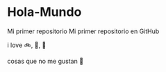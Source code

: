 # Hola-Mundo
Mi primer repositorio
Mi primer repositorio en GitHub

i love :bike:, :icecream:, :candy:

cosas que no me gustan :peach:
